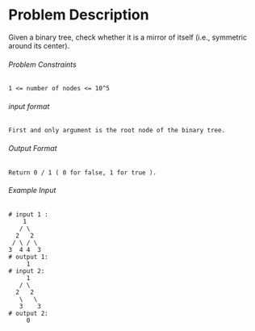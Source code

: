 # Problem Description

Given a binary tree, check whether it is a mirror of itself (i.e., symmetric around its center).

###### Problem Constraints

```
1 <= number of nodes <= 10^5
```

###### input format

``` 
First and only argument is the root node of the binary tree.
```

###### Output Format

```
Return 0 / 1 ( 0 for false, 1 for true ).
```

###### Example Input

```
# input 1 : 
    1
   / \
  2   2
 / \ / \
3  4 4  3
# output 1: 
     1
# input 2: 
     1
   / \
  2   2
   \   \
   3    3
# output 2: 
     0
```
